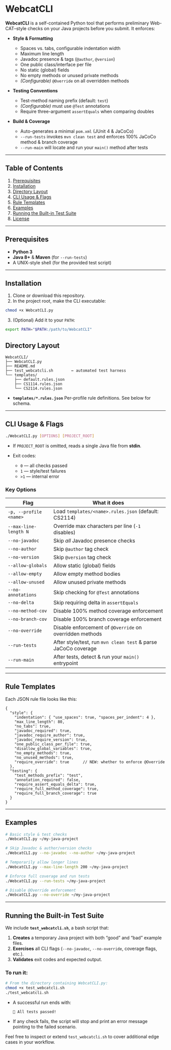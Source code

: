 # WebcatCLI

**WebcatCLI** is a self-contained Python tool that performs preliminary Web-CAT–style checks on your Java projects before you submit. It enforces:

- **Style & Formatting**  
  - Spaces vs. tabs, configurable indentation width  
  - Maximum line length  
  - Javadoc presence & tags (`@author`, `@version`)  
  - One public class/interface per file  
  - No static (global) fields  
  - No empty methods or unused private methods  
  - *(Configurable)* `@Override` on all overridden methods  

- **Testing Conventions**  
  - Test-method naming prefix (default: `test`)  
  - *(Configurable)* must use `@Test` annotations  
  - Require three-argument `assertEquals` when comparing doubles  

- **Build & Coverage**  
  - Auto-generates a minimal `pom.xml` (JUnit 4 & JaCoCo)  
  - `--run-tests` invokes `mvn clean test` and enforces 100% JaCoCo method & branch coverage  
  - `--run-main` will locate and run your `main()` method after tests  

---

## Table of Contents

1. [Prerequisites](#prerequisites)  
2. [Installation](#installation)  
3. [Directory Layout](#directory-layout)  
4. [CLI Usage & Flags](#cli-usage--flags)  
5. [Rule Templates](#rule-templates)  
6. [Examples](#examples)  
7. [Running the Built-in Test Suite](#running-the-built-in-test-suite)  
8. [License](#license)  

---

## Prerequisites

- **Python 3**  
- **Java 8+** & **Maven** (for `--run-tests`)  
- A UNIX-style shell (for the provided test script)  

---

## Installation

1. Clone or download this repository.  
2. In the project root, make the CLI executable:

```bash
chmod +x WebcatCLI.py
````

3. (Optional) Add it to your `PATH`:

```bash
export PATH="$PATH:/path/to/WebcatCLI"
```

## Directory Layout

```
WebcatCLI/
├── WebcatCLI.py
├── README.md
├── test_webcatcli.sh        ← automated test harness
└── templates/
    ├── default.rules.json
    ├── CS1114.rules.json
    └── CS2114.rules.json
```

* **`templates/*.rules.json`**
  Per-profile rule definitions. See below for schema.

---

## CLI Usage & Flags

```bash
./WebcatCLI.py [OPTIONS] [PROJECT_ROOT]
```

* If `PROJECT_ROOT` is omitted, reads a single Java file from **stdin**.
* Exit codes:

  * `0` — all checks passed
  * `1` — style/test failures
  * `>1` — internal error

### Key Options

| Flag                   | What it does                                                   |
| ---------------------- | -------------------------------------------------------------- |
| `-p, --profile <name>` | Load `templates/<name>.rules.json` (default: CS2114)           |
| `--max-line-length N`  | Override max characters per line (`-1` disables)               |
| `--no-javadoc`         | Skip *all* Javadoc presence checks                             |
| `--no-author`          | Skip `@author` tag check                                       |
| `--no-version`         | Skip `@version` tag check                                      |
| `--allow-globals`      | Allow static (global) fields                                   |
| `--allow-empty`        | Allow empty method bodies                                      |
| `--allow-unused`       | Allow unused private methods                                   |
| `--no-annotations`     | Skip checking for `@Test` annotations                          |
| `--no-delta`           | Skip requiring delta in `assertEquals`                         |
| `--no-method-cov`      | Disable 100% method coverage enforcement                       |
| `--no-branch-cov`      | Disable 100% branch coverage enforcement                       |
| `--no-override`        | Disable enforcement of `@Override` on overridden methods       |
| `--run-tests`          | After style/test, run `mvn clean test` & parse JaCoCo coverage |
| `--run-main`           | After tests, detect & run your `main()` entrypoint             |

---

## Rule Templates

Each JSON rule file looks like this:

```jsonc
{
  "style": {
    "indentation": { "use_spaces": true, "spaces_per_indent": 4 },
    "max_line_length": 80,
    "no_tabs": true,
    "javadoc_required": true,
    "javadoc_require_author": true,
    "javadoc_require_version": true,
    "one_public_class_per_file": true,
    "disallow_global_variables": true,
    "no_empty_methods": true,
    "no_unused_methods": true,
    "require_override": true      // NEW: whether to enforce @Override
  },
  "testing": {
    "test_methods_prefix": "test",
    "annotation_required": false,
    "require_assert_equals_delta": true,
    "require_full_method_coverage": true,
    "require_full_branch_coverage": true
  }
}
```

---

## Examples

```bash
# Basic style & test checks
./WebcatCLI.py ~/my-java-project

# Skip Javadoc & author/version checks
./WebcatCLI.py --no-javadoc --no-author ~/my-java-project

# Temporarily allow longer lines
./WebcatCLI.py --max-line-length 200 ~/my-java-project

# Enforce full coverage and run tests
./WebcatCLI.py --run-tests ~/my-java-project

# Disable @Override enforcement
./WebcatCLI.py --no-override ~/my-java-project
```

---

## Running the Built-in Test Suite

We include **`test_webcatcli.sh`**, a bash script that:

1. **Creates** a temporary Java project with both “good” and “bad” example files.
2. **Exercises** all CLI flags (`--no-javadoc`, `--no-override`, coverage flags, etc.).
3. **Validates** exit codes and expected output.

### To run it:

```bash
# From the directory containing WebcatCLI.py:
chmod +x test_webcatcli.sh
./test_webcatcli.sh
```

* A successful run ends with:

  ```
  🎉 All tests passed!
  ```

* If any check fails, the script will stop and print an error message pointing to the failed scenario.

Feel free to inspect or extend `test_webcatcli.sh` to cover additional edge cases in your workflow.

